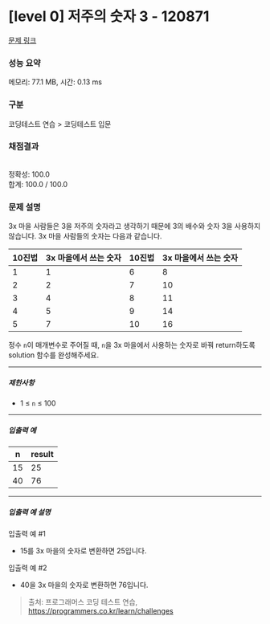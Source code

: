 # [level 0] 저주의 숫자 3 - 120871 

[문제 링크](https://school.programmers.co.kr/learn/courses/30/lessons/120871) 

### 성능 요약

메모리: 77.1 MB, 시간: 0.13 ms

### 구분

코딩테스트 연습 > 코딩테스트 입문

### 채점결과

<br/>정확성: 100.0<br/>합계: 100.0 / 100.0

### 문제 설명

<p>3x 마을 사람들은 3을 저주의 숫자라고 생각하기 때문에 3의 배수와 숫자 3을 사용하지 않습니다. 3x 마을 사람들의 숫자는 다음과 같습니다.</p>
<table class="table">
        <thead><tr>
<th>10진법</th>
<th>3x 마을에서 쓰는 숫자</th>
<th>10진법</th>
<th>3x 마을에서 쓰는 숫자</th>
</tr>
</thead>
        <tbody><tr>
<td>1</td>
<td>1</td>
<td>6</td>
<td>8</td>
</tr>
<tr>
<td>2</td>
<td>2</td>
<td>7</td>
<td>10</td>
</tr>
<tr>
<td>3</td>
<td>4</td>
<td>8</td>
<td>11</td>
</tr>
<tr>
<td>4</td>
<td>5</td>
<td>9</td>
<td>14</td>
</tr>
<tr>
<td>5</td>
<td>7</td>
<td>10</td>
<td>16</td>
</tr>
</tbody>
      </table>
<p>정수 <code>n</code>이 매개변수로 주어질 때, <code>n</code>을 3x 마을에서 사용하는 숫자로 바꿔 return하도록 solution 함수를 완성해주세요.</p>

<hr>

<h5>제한사항</h5>

<ul>
<li>1 ≤ <code>n</code> ≤ 100</li>
</ul>

<hr>

<h5>입출력 예</h5>
<table class="table">
        <thead><tr>
<th>n</th>
<th>result</th>
</tr>
</thead>
        <tbody><tr>
<td>15</td>
<td>25</td>
</tr>
<tr>
<td>40</td>
<td>76</td>
</tr>
</tbody>
      </table>
<hr>

<h5>입출력 예 설명</h5>

<p>입출력 예 #1</p>

<ul>
<li>15를 3x 마을의 숫자로 변환하면 25입니다.</li>
</ul>

<p>입출력 예 #2</p>

<ul>
<li>40을 3x 마을의 숫자로 변환하면 76입니다.</li>
</ul>


> 출처: 프로그래머스 코딩 테스트 연습, https://programmers.co.kr/learn/challenges